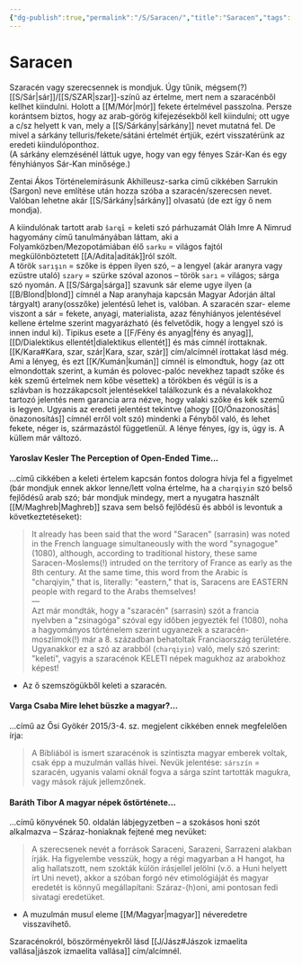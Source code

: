 ```yaml
---
{"dg-publish":true,"permalink":"/S/Saracen/","title":"Saracen","tags":["Englishtexttranslated"],"created":"2023-10-20T09:20","updated":"2024-10-26T00:17"}
---
```



# Saracen

Szaracén vagy szerecsennek is mondjuk. Úgy tűnik, mégsem(?) [[S/Sár\|sár]]/[[S/SZAR\|szar]]-színű az értelme, mert nem a szaracénből kellhet kiindulni. Holott a [[M/Mór\|mór]] fekete értelmével passzolna. Persze korántsem biztos, hogy az arab-görög kifejezésekből kell kiindulni; ott ugye a c/sz helyett k van, mely a [[S/Sárkány\|sárkány]] nevet mutatná fel. De mivel a sárkány telluris/fekete/sátáni értelmét értjük, ezért visszatérünk az eredeti kiindulóponthoz.  
(A sárkány elemzésénél láttuk ugye, hogy van egy fényes Szár-Kan és egy fényhiányos Sár-Kan minősége.)  

Zentai Ákos Történelemírásunk Akhilleusz-sarka című cikkében Sarrukin (Sargon) neve említése után hozza szóba a szaracén/szerecsen nevet. Valóban lehetne akár [[S/Sárkány\|sárkány]] olvasatú (de ezt így ő nem mondja).  

A kiindulónak tartott arab `šarqī` = keleti szó párhuzamát Oláh Imre A Nimrud hagyomány című tanulmányában láttam, aki a Folyamközben/Mezopotámiában élő `sarku` = világos fajtól megkülönböztetett [[A/Adita\|aditák]]ról szólt.  
A török `sarışın` = szőke is éppen ilyen szó, – a lengyel (akár aranyra vagy ezüstre utaló) `szary` = szürke szóval azonos – török `sarı` = világos; sárga szó nyomán. A [[S/Sárga\|sárga]] szavunk sár eleme ugye ilyen (a [[B/Blond\|blond]] címnél a Nap aranyhaja kapcsán Magyar Adorján által tárgyalt) arany(osszőke) jelentésű lehet is, valóban. A szaracén szar- eleme viszont a sár = fekete, anyagi, materialista, azaz fényhiányos jelentésével kellene értelme szerint magyarázható (és felvetődik, hogy a lengyel szó is innen indul ki). Tipikus esete a [[F/Fény és anyag\|fény és anyag]], [[D/Dialektikus ellentét\|dialektikus ellentét]] és más címnél írottaknak.  
[[K/Kara#Kara, szar, szár\|Kara, szar, szár]] cím/alcímnél írottakat lásd még.  
Ami a lényeg, és ezt [[K/Kumán\|kumán]] címnél is elmondtuk, hogy (az ott elmondottak szerint, a kumán és polovec-palóc nevekhez tapadt szőke és kék szemű értelmek nem kőbe vésettek) a törökben és végül is is a szlávban is hozzákapcsolt jelentésekkel találkozunk és a névalakokhoz tartozó jelentés nem garancia arra nézve, hogy valaki szőke és kék szemű is legyen. Ugyanis az eredeti jelentést tekintve (ahogy [[O/Önazonosítás\|önazonosítás]] címnél erről volt szó) mindenki a Fényből való, és lehet fekete, néger is, származástól függetlenül. A lénye fényes, így is, úgy is. A küllem már változó.  

#### Yaroslav Kesler The Perception of Open-Ended Time...

...című cikkében a keleti értelem kapcsán fontos dologra hívja fel a figyelmet (bár mondjuk ennek akkor lenne/lett volna értelme, ha a `charqiyin` szó belső fejlődésű arab szó; bár mondjuk mindegy, mert a nyugatra használt [[M/Maghreb\|Maghreb]] szava sem belső fejlődésű és abból is levontuk a következtetéseket):  
> It already has been said that the word "Saracen" (sarrasin) was noted in the French language simultaneously with the word "synagogue" (1080), although, according to traditional history, these same Saracen-Moslems(!) intruded on the territory of France as early as the 8th century. At the same time, this word from the Arabic is "charqiyin," that is, literally: "eastern," that is, Saracens are EASTERN people with regard to the Arabs themselves!  
> —  
> Azt már mondták, hogy a "szaracén" (sarrasin) szót a francia nyelvben a "zsinagóga" szóval egy időben jegyezték fel (1080), noha a hagyományos történelem szerint ugyanezek a szaracén-moszlimok(!) már a 8. században behatoltak Franciaország területére. Ugyanakkor ez a szó az arabból (`charqiyin`) való, mely szó szerint: "keleti", vagyis a szaracénok KELETI népek magukhoz az arabokhoz képest!  
- Az ő szemszögükből keleti a szaracén.

#### Varga Csaba Mire lehet büszke a magyar?...

...című az Ősi Gyökér 2015/3-4. sz. megjelent cikkében ennek megfelelően írja:  
> A Bibliából is ismert szaracénok is színtiszta magyar emberek voltak, csak épp a muzulmán vallás hívei. Nevük jelentése: `sárszín` = szaracén, ugyanis valami oknál fogva a sárga színt tartották magukra, vagy mások rájuk jellemzőnek.  

#### Baráth Tibor A magyar népek őstörténete...

...című könyvének 50. oldalán lábjegyzetben – a szokásos honi szót alkalmazva – Száraz-honiaknak fejtené meg nevüket:  
> A szerecsenek nevét a források Saraceni, Sarazeni, Sarrazeni alakban írják. Ha figyelembe vesszük, hogy a régi magyarban a H hangot, ha alig hallatszott, nem szokták külön írásjellel jelölni (v.ö. a Huni helyett írt Uni nevet), akkor a szóban forgó név etimológiáját és magyar eredetét is könnyű megállapítani: Száraz-(h)oni, ami pontosan fedi sivatagi eredetüket.  
- A muzulmán musul eleme [[M/Magyar\|magyar]] néveredetre visszavihető.

Szaracénokról, böszörményekről lásd [[J/Jász#Jászok izmaelita vallása\|jászok izmaelita vallása]] cím/alcímnél.  